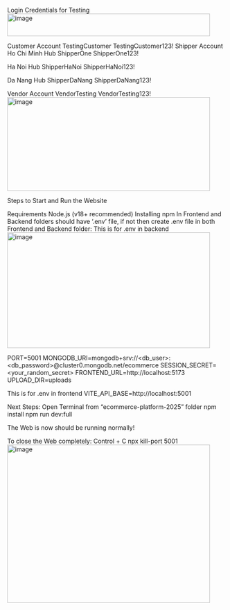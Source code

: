 Login Credentials for Testing<img width="468" height="52" alt="image" src="https://github.com/user-attachments/assets/ef972531-4495-42d3-9092-dbe9eda28442" />

Customer Account
TestingCustomer
TestingCustomer123!	Shipper Account
Ho Chi Minh Hub
ShipperOne
ShipperOne123!

Ha Noi Hub
ShipperHaNoi
ShipperHaNoi123!

Da Nang Hub
ShipperDaNang
ShipperDaNang123!

Vendor Account
VendorTesting
VendorTesting123!	
<img width="468" height="216" alt="image" src="https://github.com/user-attachments/assets/f7def3f8-2f72-4c74-b79e-4a9675cefb95" />


Steps to Start and Run the Website

Requirements
Node.js (v18+ recommended)
Installing npm
In Frontend and Backend folders should have ‘.env’ file, if not then create .env file in both Frontend and Backend folder:
This is for .env in backend
<img width="468" height="267" alt="image" src="https://github.com/user-attachments/assets/ac227b64-411a-4659-b00e-4ffd2d88e3b0" />

PORT=5001
MONGODB_URI=mongodb+srv://<db_user>:<db_password>@cluster0.mongodb.net/ecommerce
SESSION_SECRET=<your_random_secret>
FRONTEND_URL=http://localhost:5173
UPLOAD_DIR=uploads

This is for .env in frontend
VITE_API_BASE=http://localhost:5001

Next Steps:
Open Terminal from “ecommerce-platform-2025” folder
npm install
npm run dev:full 

The Web is now should be running normally!

To close the Web completely:
Control + C
npx kill-port 5001
<img width="468" height="365" alt="image" src="https://github.com/user-attachments/assets/23242e99-1298-4020-b950-13b1662dbd91" />

